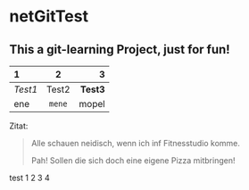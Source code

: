 # netGitTest

## This a git-learning Project, just for fun!

|1|2|3|
|:---|:---:|---:|
|_Test1_|Test2|**Test3**|
|ene|`mene`|mopel|

Zitat:
> Alle schauen neidisch, wenn ich inf Fitnesstudio komme.<p>
> Pah! Sollen die sich doch eine eigene Pizza mitbringen!


test
1
2
3
4
